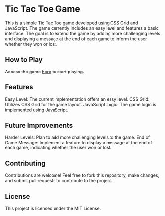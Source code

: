 # Tic Tac Toe Game

This is a simple Tic Tac Toe game developed using CSS Grid and JavaScript.
The game currently includes an easy level and features a basic interface.
The goal is to extend the game by adding more challenging levels and
displaying a message at the end of each game to inform the user whether they won or lost.

## How to Play

Access the game [here](https://nilton-manjate.github.io/tic-tac-toe) to start playing.


## Features
Easy Level: The current implementation offers an easy level.
CSS Grid: Utilizes CSS Grid for the game layout.
JavaScript Logic: The game logic is implemented using JavaScript.

## Future Improvements
Harder Levels: Plan to add more challenging levels to the game.
End of Game Message: Implement a feature to display a message at the end of each game, 
indicating whether the user won or lost.

## Contributing
Contributions are welcome! Feel free to fork this repository, make changes,
and submit pull requests to contribute to the project.

## License
This project is licensed under the MIT License.


